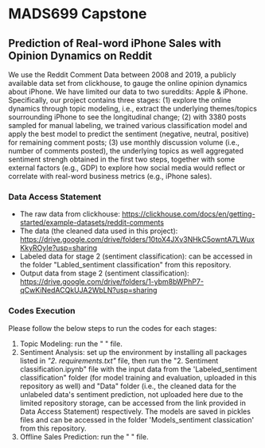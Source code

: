 # MADS699 Capstone   

## Prediction of Real-word iPhone Sales with Opinion Dynamics on Reddit

We use the Reddit Comment Data between 2008 and 2019, a publicly available data set from clickhouse, to gauge the online opinion dynamics about iPhone. We have limited our data to two sureddits: Apple & iPhone. Specifically, our project contains three stages: (1) explore the online dynamics through topic modeling, i.e.,   extract the underlying themes/topics sourrounding iPhone to see the longitudinal change; (2) with 3380 posts sampled for manual labeling, we trained various classification model and apply the best model to predict the sentiment (negative, neutral, positive) for remaining comment posts; (3) use monthly discussion volume (i.e., number of comments posted), the underlying topics as well aggregated sentiment strengh obtained in the first two steps, together with some external factors (e.g., GDP) to explore how social media would reflect or correlate with real-word business metrics (e.g., iPhone sales).

### Data Access Statement
- The raw data from clickhouse:  https://clickhouse.com/docs/en/getting-started/example-datasets/reddit-comments  
- The data (the cleaned data used in this project): https://drive.google.com/drive/folders/10toX4JXv3NHkC5owntA7LWuxKkyROyIe?usp=sharing
- Labeled data for stage 2 (sentiment classification): can be accessed in the folder "Labled_sentiment classification" from this repository.    
- Output data from stage 2 (sentiment classification): https://drive.google.com/drive/folders/1-ybm8bWPhP7-qCwKiNedACQkUJA2WbLN?usp=sharing  

### Codes Execution 
Please follow the below steps to run the codes for each stages:

1. Topic Modeling: run the " " file.
2.  Sentiment Analysis: set up the environment by installing all packages listed in *"2. requirements.txt"* file, then run the "2. Sentiment classification.ipynb" file with the input data from the 'Labeled_sentiment classification" folder (for model training and evaluation, uploaded in this repository as well) and  "Data" folder (i.e., the cleaned data for the unlabeled data's sentiment prediction, not uploaded here due to the limited repository storage, can be accessed from the link provided in Data Access Statement) respectively. The models are saved in pickles files and can be accessed in the folder 'Models_sentiment classication' from this repository. 
4.  Offline Sales Prediction: run the " " file.

